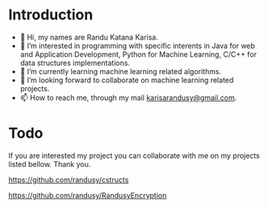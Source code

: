# Introduction

- 👋 Hi, my names are Randu Katana Karisa.
- 👀 I’m interested in programming with specific interents in Java for web and Application Development, Python for Machine Learning, C/C++ for data structures implementations.
- 🌱 I’m currently learning machine learning related algorithms.
- 💞️ I’m looking forward to collaborate on machine learning related projects.
- 📫 How to reach me, through my mail karisarandusy@gmail.com.

# Todo
If you are interested my project you can collaborate with me on my projects listed bellow. Thank you.

https://github.com/randusy/cstructs

https://github.com/randusy/RandusyEncryption

<!---
randusy/randusy is a ✨ special ✨ repository because its `README.md` (this file) appears on your GitHub profile.
You can click the Preview link to take a look at your changes.
--->
